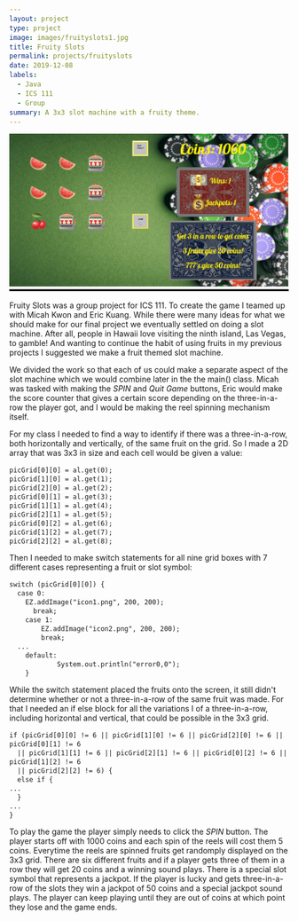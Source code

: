 ```yaml
---
layout: project
type: project
image: images/fruityslots1.jpg
title: Fruity Slots
permalink: projects/fruityslots
date: 2019-12-08
labels:
  - Java
  - ICS 111
  - Group
summary: A 3x3 slot machine with a fruity theme.
---
```


<img class="ui large floated rounded image" src="../images/fruityslots2.jpg">

Fruity Slots was a group project for ICS 111. To create the game I teamed up with Micah Kwon and Eric Kuang. While there were many ideas for what we should make for our final project we eventually settled on doing a slot machine. After all, people in Hawaii love visiting the ninth island, Las Vegas, to gamble! And wanting to continue the habit of using fruits in my previous projects I suggested we make a fruit themed slot machine. 

We divided the work so that each of us could make a separate aspect of the slot machine which we would combine later in the the main() class. Micah was tasked with making the *SPIN* and *Quit Game* buttons, Eric would make the score counter that gives a certain score depending on the three-in-a-row the player got, and I would be making the reel spinning mechanism itself. 

For my class I needed to find a way to identify if there was a three-in-a-row, both horizontally and vertically, of the same fruit on the grid. So I made a 2D array that was 3x3 in size and each cell would be given a value:

```
picGrid[0][0] = al.get(0);
picGrid[1][0] = al.get(1);
picGrid[2][0] = al.get(2);
picGrid[0][1] = al.get(3);
picGrid[1][1] = al.get(4);
picGrid[2][1] = al.get(5);
picGrid[0][2] = al.get(6);
picGrid[1][2] = al.get(7);
picGrid[2][2] = al.get(8);
```

Then I needed to make switch statements for all nine grid boxes with 7 different cases representing a fruit or slot symbol: 

```
switch (picGrid[0][0]) { 
  case 0:
    EZ.addImage("icon1.png", 200, 200);
	  break;
	case 1:
		EZ.addImage("icon2.png", 200, 200);
		break;
  ...
	default:
			System.out.println("error0,0");
	}
```

While the switch statement placed the fruits onto the screen, it still didn't determine whether or not a three-in-a-row of the same fruit was made. For that I needed an if else block for all the variations I of a three-in-a-row, including horizontal and vertical, that could be possible in the 3x3 grid. 

```
if (picGrid[0][0] != 6 || picGrid[1][0] != 6 || picGrid[2][0] != 6 || picGrid[0][1] != 6 
  || picGrid[1][1] != 6 || picGrid[2][1] != 6 || picGrid[0][2] != 6 || picGrid[1][2] != 6
  || picGrid[2][2] != 6) { 
  else if {
...
  }
...
}
```

To play the game the player simply needs to click the *SPIN* button. The player starts off with 1000 coins and each spin of the reels will cost them 5 coins. Everytime the reels are spinned fruits get randomply displayed on the 3x3 grid. There are six different fruits and if a player gets three of them in a row they will get 20 coins and a winning sound plays. There is a special slot symbol that represents a jackpot. If the player is lucky and gets three-in-a-row of the slots they win a jackpot of 50 coins and a special jackpot sound plays. The player can keep playing until they are out of coins at which point they lose and the game ends.
